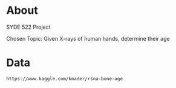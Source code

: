 # About
SYDE 522 Project

Chosen Topic: Given X-rays of human hands, determine their age

# Data
`https://www.kaggle.com/kmader/rsna-bone-age`
